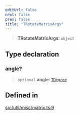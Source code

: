 ```yaml
---
editUrl: false
next: false
prev: false
title: "TRotateMatrixArgs"
---
```


> **TRotateMatrixArgs**: `object`

## Type declaration

### angle?

> `optional` **angle**: [`TDegree`](/api/type-aliases/tdegree/)

## Defined in

[src/util/misc/matrix.ts:9](https://github.com/fabricjs/fabric.js/blob/5c1240d8b4662e45868dd33f385f941de21c8e9c/src/util/misc/matrix.ts#L9)
